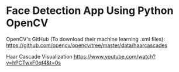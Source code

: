 # Face Detection App Using Python OpenCV


OpenCV's GitHub (To download their machine learning .xml files): 
https://github.com/opencv/opencv/tree/master/data/haarcascades

Haar Cascade Visualization
https://www.youtube.com/watch?v=hPCTwxF0qf4&t=0s
